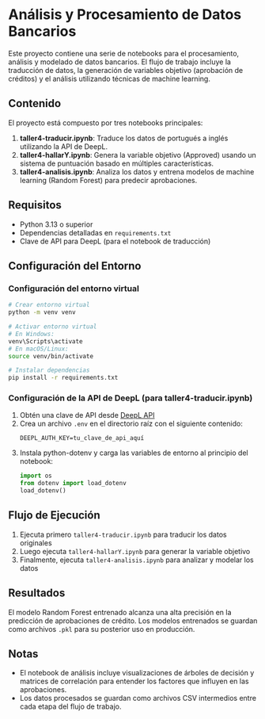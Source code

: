 # Análisis y Procesamiento de Datos Bancarios

Este proyecto contiene una serie de notebooks para el procesamiento, análisis y modelado de datos bancarios. El flujo de trabajo incluye la traducción de datos, la generación de variables objetivo (aprobación de créditos) y el análisis utilizando técnicas de machine learning.

## Contenido

El proyecto está compuesto por tres notebooks principales:

1. **taller4-traducir.ipynb**: Traduce los datos de portugués a inglés utilizando la API de DeepL.
2. **taller4-hallarY.ipynb**: Genera la variable objetivo (Approved) usando un sistema de puntuación basado en múltiples características.
3. **taller4-analisis.ipynb**: Analiza los datos y entrena modelos de machine learning (Random Forest) para predecir aprobaciones.

## Requisitos

- Python 3.13 o superior
- Dependencias detalladas en `requirements.txt`
- Clave de API para DeepL (para el notebook de traducción)

## Configuración del Entorno

### Configuración del entorno virtual

```bash
# Crear entorno virtual
python -m venv venv

# Activar entorno virtual
# En Windows:
venv\Scripts\activate
# En macOS/Linux:
source venv/bin/activate

# Instalar dependencias
pip install -r requirements.txt
```

### Configuración de la API de DeepL (para taller4-traducir.ipynb)

1. Obtén una clave de API desde [DeepL API](https://www.deepl.com/pro-api)
2. Crea un archivo `.env` en el directorio raíz con el siguiente contenido:
   ```
   DEEPL_AUTH_KEY=tu_clave_de_api_aquí
   ```
3. Instala python-dotenv y carga las variables de entorno al principio del notebook:
   ```python
   import os
   from dotenv import load_dotenv
   load_dotenv()
   ```

## Flujo de Ejecución

1. Ejecuta primero `taller4-traducir.ipynb` para traducir los datos originales
2. Luego ejecuta `taller4-hallarY.ipynb` para generar la variable objetivo
3. Finalmente, ejecuta `taller4-analisis.ipynb` para analizar y modelar los datos

## Resultados

El modelo Random Forest entrenado alcanza una alta precisión en la predicción de aprobaciones de crédito. Los modelos entrenados se guardan como archivos `.pkl` para su posterior uso en producción.

## Notas

- El notebook de análisis incluye visualizaciones de árboles de decisión y matrices de correlación para entender los factores que influyen en las aprobaciones.
- Los datos procesados se guardan como archivos CSV intermedios entre cada etapa del flujo de trabajo.
